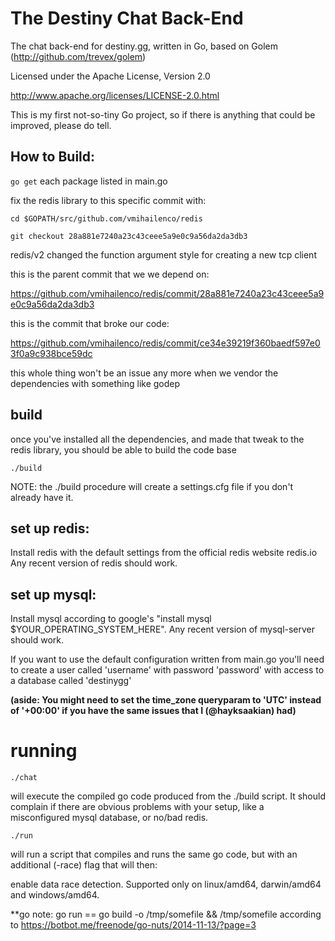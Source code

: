 The Destiny Chat Back-End
===========

The chat back-end for destiny.gg, written in Go, based on Golem (http://github.com/trevex/golem) 

Licensed under the Apache License, Version 2.0 

http://www.apache.org/licenses/LICENSE-2.0.html

This is my first not-so-tiny Go project, so if there is anything that could be improved, please do tell.

## How to Build:

`go get` each package listed in main.go

fix the redis library to this specific commit with:

    cd $GOPATH/src/github.com/vmihailenco/redis
    
    git checkout 28a881e7240a23c43ceee5a9e0c9a56da2da3db3

redis/v2 changed the function argument style for creating a new tcp client

this is the parent commit that we we depend on:

https://github.com/vmihailenco/redis/commit/28a881e7240a23c43ceee5a9e0c9a56da2da3db3

this is the commit that broke our code:

https://github.com/vmihailenco/redis/commit/ce34e39219f360baedf597e03f0a9c938bce59dc

this whole thing won't be an issue any more when we vendor the dependencies with something like godep

## build

once you've installed all the dependencies, and made that tweak to the redis library, you should be able to build the code base

    ./build

NOTE: the ./build procedure will create a settings.cfg file if you don't already have it.

## set up redis:

Install redis with the default settings from the official redis website redis.io 
Any recent version of redis should work.

## set up mysql:

Install mysql according to google's "install mysql $YOUR_OPERATING_SYSTEM_HERE". 
Any recent version of mysql-server should work.

If you want to use the default configuration written from main.go you'll need to create a user called 'username' with password 'password' with access to a database called 'destinygg'

**(aside: You might need to set the time_zone queryparam to 'UTC' instead of '+00:00' if you have the same issues that I (@hayksaakian) had)**

# running

    ./chat

will execute the compiled go code produced from the ./build script. It should complain if there are obvious problems with your setup, like a misconfigured mysql database, or no/bad redis.

    ./run

will run a script that compiles and runs the same go code, but with an additional (-race) flag that will then:

  enable data race detection.
    Supported only on linux/amd64, darwin/amd64 and windows/amd64.

**go note: go run == go build -o /tmp/somefile && /tmp/somefile according to https://botbot.me/freenode/go-nuts/2014-11-13/?page=3
